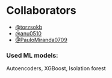 # Collaborators
- [@torzsokb](https://github.com/torzsokb)
- [@anu0510](https://github.com/anu0510)
- [@PauloMiranda0709](https://github.com/PauloMiranda0709)

### Used ML models:
Autoencoders, XGBoost, Isolation forest
